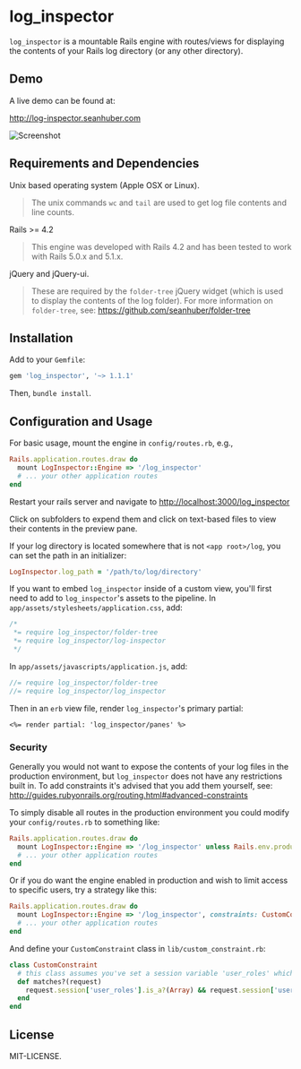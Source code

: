 log_inspector
==============

`log_inspector` is a mountable Rails engine with routes/views for displaying the contents of your Rails log directory (or any other directory).


Demo
-----------------------------

A live demo can be found at:

http://log-inspector.seanhuber.com

![Screenshot](https://cdn.rawgit.com/seanhuber/log_inspector/master/screenshot.png)


Requirements and Dependencies
-----------------------------

Unix based operating system (Apple OSX or Linux).

  > The unix commands `wc` and `tail` are used to get log file contents and line counts.

Rails >= 4.2

  > This engine was developed with Rails 4.2 and has been tested to work with Rails 5.0.x and 5.1.x.

jQuery and jQuery-ui.

  > These are required by the `folder-tree` jQuery widget (which is used to display the contents of the log folder).  For more information on `folder-tree`, see: https://github.com/seanhuber/folder-tree


Installation
-----------------------------

Add to your `Gemfile`:

```ruby
gem 'log_inspector', '~> 1.1.1'
```

Then, `bundle install`.


Configuration and Usage
-----------------------------

For basic usage, mount the engine in `config/routes.rb`, e.g.,

```ruby
Rails.application.routes.draw do
  mount LogInspector::Engine => '/log_inspector'
  # ... your other application routes
end
```

Restart your rails server and navigate to <http://localhost:3000/log_inspector>

Click on subfolders to expend them and click on text-based files to view their contents in the preview pane.

If your log directory is located somewhere that is not `<app root>/log`, you can set the path in an initializer:

```ruby
LogInspector.log_path = '/path/to/log/directory'
```

If you want to embed `log_inspector` inside of a custom view, you'll first need to add to `log_inspector`'s assets to the pipeline.  In `app/assets/stylesheets/application.css`, add:

```css
/*
 *= require log_inspector/folder-tree
 *= require log_inspector/log-inspector
 */
```

In `app/assets/javascripts/application.js`, add:

```javascript
//= require log_inspector/folder-tree
//= require log_inspector/log_inspector
```

Then in an `erb` view file, render `log_inspector`'s primary partial:

```
<%= render partial: 'log_inspector/panes' %>
```


### Security

Generally you would not want to expose the contents of your log files in the production environment, but `log_inspector` does not have any restrictions built in.  To add constraints it's advised that you add them yourself, see: http://guides.rubyonrails.org/routing.html#advanced-constraints

To simply disable all routes in the production environment you could modify your `config/routes.rb` to something like:

```ruby
Rails.application.routes.draw do
  mount LogInspector::Engine => '/log_inspector' unless Rails.env.production?
  # ... your other application routes
end
```

Or if you do want the engine enabled in production and wish to limit access to specific users, try a strategy like this:

```ruby
Rails.application.routes.draw do
  mount LogInspector::Engine => '/log_inspector', constraints: CustomConstraint.new
  # ... your other application routes
end
```

And define your `CustomConstraint` class in `lib/custom_constraint.rb`:

```ruby
class CustomConstraint
  # this class assumes you've set a session variable 'user_roles' which is an array of strings
  def matches?(request)
    request.session['user_roles'].is_a?(Array) && request.session['user_roles'].include?('admin')
  end
end
```


License
-----------------------------

MIT-LICENSE.
